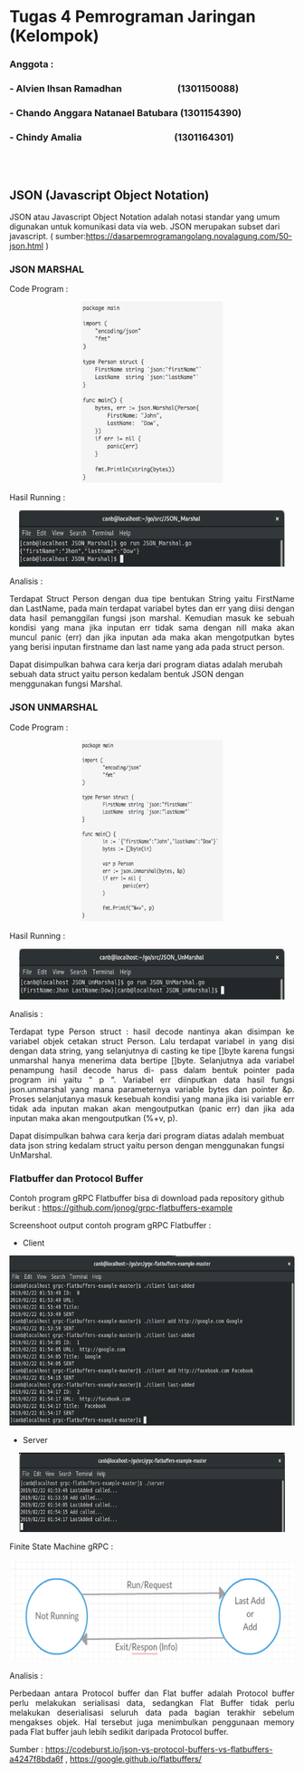 # Tugas 4 Pemrograman Jaringan (Kelompok)
### Anggota :
### - Alvien Ihsan Ramadhan&emsp;&emsp;&emsp;&emsp;&emsp;&emsp;(1301150088)
### - Chando Anggara Natanael Batubara&nbsp;(1301154390)
### - Chindy Amalia&emsp;&emsp;&emsp;&emsp;&emsp;&emsp;&emsp;&emsp;&emsp;&emsp;(1301164301)
<br></br>

## JSON (Javascript Object Notation)

JSON atau Javascript Object Notation adalah notasi standar yang umum digunakan untuk komunikasi data via web. JSON merupakan subset dari javascript. ( sumber:https://dasarpemrogramangolang.novalagung.com/50-json.html )

### JSON MARSHAL

  Code Program :  
<p align="center">
  <img width="250" height="320" src="Soal/JSON_Marshal.png">
</p>

  Hasil Running :
<p align="center">
  <img width="470" height="100" src="Jawaban/Screenshot Output/Output_JSON_Marshal.png">
</p>

Analisis :
<p align="justify">
Terdapat Struct Person dengan dua tipe bentukan String yaitu FirstName dan LastName, pada main terdapat variabel bytes dan err yang diisi dengan data hasil pemanggilan fungsi json marshal. Kemudian masuk ke sebuah kondisi yang mana jika inputan err tidak sama dengan nill maka akan muncul panic (err) dan jika inputan ada maka akan mengotputkan bytes yang berisi inputan firstname dan last name yang ada pada struct person. 

Dapat disimpulkan bahwa cara kerja dari program diatas adalah merubah sebuah data struct yaitu person kedalam bentuk JSON dengan menggunakan fungsi Marshal.
</p>

### JSON UNMARSHAL
  
  Code Program :  
<p align="center">
  <img width="250" height="320" src="Soal/JSON_UnMarshal.png">
</p>

  Hasil Running :
<p align="center">
  <img width="470" height="90" src="Jawaban/Screenshot Output/Output_JSON_UnMarshal.png">
</p>

Analisis :
<p align="justify">
Terdapat type Person  struct : hasil decode nantinya akan disimpan ke variabel objek cetakan struct Person. Lalu terdapat variabel in yang disi dengan data string, yang selanjutnya di casting ke tipe []byte karena fungsi unmarshal hanya menerima data bertipe []byte. Selanjutnya ada variabel penampung hasil decode harus di- pass dalam bentuk pointer pada program ini yaitu “ p “. Variabel err diinputkan data hasil fungsi json.unmarshal yang mana parameternya variable bytes dan pointer &p. Proses selanjutanya masuk kesebuah kondisi yang mana jika isi variable err tidak ada inputan makan akan mengoutputkan (panic err) dan jika ada inputan maka akan mengoutputkan (%+v, p).  
  
Dapat disimpulkan bahwa cara kerja dari program diatas adalah membuat  data json string kedalam struct yaitu person dengan menggunakan fungsi UnMarshal.
</p>

### Flatbuffer dan Protocol Buffer
Contoh program gRPC Flatbuffer bisa di download pada repository github berikut : 
https://github.com/jonog/grpc-flatbuffers-example 

Screenshoot output contoh program gRPC Flatbuffer :
  - Client
   <p align="center">
  <img width="530" height="300" src="Jawaban/Screenshot Output/Output_Client_Flatbuffer.png">
</p>
  
  - Server
   <p align="center">
  <img width="470" height="140" src="Jawaban/Screenshot Output/Output_Server_Flatbuffer.png">
</p>

Finite State Machine gRPC :

<p align="center">
  <img width="500" height="180" src="Jawaban/FSM gRPC.PNG">
</p>

Analisis :
<p align="justify">
Perbedaan antara Protocol buffer dan Flat buffer adalah Protocol buffer perlu melakukan serialisasi data, sedangkan Flat Buffer tidak perlu melakukan deserialisasi seluruh data pada bagian terakhir sebelum mengakses objek. Hal tersebut juga menimbulkan penggunaan memory pada Flat buffer jauh lebih sedikit daripada Protocol buffer.
  
Sumber : https://codeburst.io/json-vs-protocol-buffers-vs-flatbuffers-a4247f8bda6f , https://google.github.io/flatbuffers/
</p>

 

